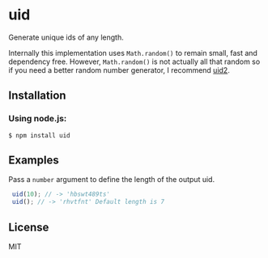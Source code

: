 
# uid

  Generate unique ids of any length.
  
  Internally this implementation uses `Math.random()` to remain small, fast and dependency free. However, `Math.random()` is not actually all that random so if you need a better random number generator, I recommend [uid2](https://github.com/coreh/uid2).

## Installation

### Using node.js:

    $ npm install uid

## Examples

Pass a `number` argument to define the length of the output uid.

```js
 uid(10); // -> 'hbswt489ts'
 uid(); // -> 'rhvtfnt' Default length is 7
```

## License

  MIT
